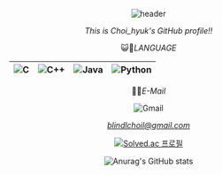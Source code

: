 <div align="center">
  
![header](https://capsule-render.vercel.app/api?color=gradient&customColorList=0,2,4,5,30&text=CHOI_HYUK)

*This is Choi_hyuk's GitHub profile!!*

😺🐶*LANGUAGE*


| ![C](https://img.shields.io/badge/c-%2300599C.svg?style=for-the-badge&logo=c&logoColor=white&)</d> | <div align="center">![C++](https://img.shields.io/badge/c++-%2300599C.svg?style=for-the-badge&logo=c%2B%2B&logoColor=white&)</div> | <div align="center">![Java](https://img.shields.io/badge/java-%23ED8B00.svg?style=for-the-badge&logo=openjdk&logoColor=white&)</div> | <div align="center">![Python](https://img.shields.io/badge/python-3670A0?style=for-the-badge&logo=python&logoColor=ffdd54&)|
|---|---|---|---|  

🍉🍇*E-Mail*

![Gmail](https://img.shields.io/badge/Gmail-D14836?style=for-the-badge&logo=gmail&logoColor=white)

*blindlchoil@gmail.com*

[![Solved.ac 프로필](http://mazassumnida.wtf/api/v2/generate_badge?boj=choi8167)](https://solved.ac/choi8167)


![Anurag's GitHub stats](https://github-readme-stats.vercel.app/api?username=choi-hyk&show_icons=true&theme=radical)
</div> 

